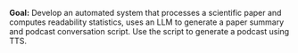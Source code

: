 **Goal:** Develop an automated system that processes a scientific paper and computes readability statistics, uses an LLM to generate a paper summary and podcast conversation script. Use the script to generate a podcast using TTS.
